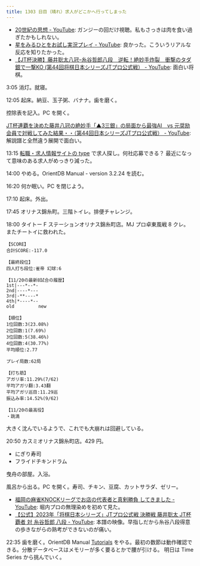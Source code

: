 ```yaml
---
title: 1303 日目（晴れ）求人がどこかへ行ってしまった
---
```


* [20世紀の思想 - YouTube](https://www.youtube.com/playlist?list=PLQQ1MCm9skfs2pHdNsiwqZAl2QTY_-Gxn):
  ガンジーの回だけ視聴。私もさっきは肉を食い過ぎたかもしれない。
* [星をみるひとをお試し実況プレイ - YouTube](https://www.youtube.com/watch?v=7HyJJa5KlHM):
  良かった。こういうリアルな反応を知りたかった。
* [【JT杯決勝】藤井聡太八冠ｰ糸谷哲郎八段　逆転！絶妙手炸裂　衝撃のタダ銀で一撃KO (第44回将棋日本シリーズJTプロ公式戦） - YouTube](https://www.youtube.com/watch?v=5Iq5qSc0zQU):
  面白い将棋。

3:05 消灯。就寝。

12:05 起床。納豆、玉子粥、バナナ。歯を磨く。

控除表を記入。PC を開く。

[JT杯連覇を決めた藤井八冠の絶妙手「▲3三銀」の局面から最強AI　vs 元奨励会員で対戦してみた結果・・（第44回日本シリーズJTプロ公式戦） - YouTube](https://www.youtube.com/watch?v=_u4XrYJng0s):
解説譜と全然違う展開で面白い。

13:15 [転職・求人情報サイトの type](https://type.jp/) で求人探し。何社応募できる？
最近になって意味のある求人がめっきり減った。

14:00 やめる。OrientDB Manual - version 3.2.24 を読む。

16:20 何か眠い。PC を閉じよう。

17:10 起床。外出。

17:45 オリナス錦糸町。三階トイレ。排便チャレンジ。

18:00 タイトー F ステーションオリナス錦糸町店。MJ プロ卓東風戦 8 クレ。
またチートイに救われた。

```text
【SCORE】
合計SCORE:-117.0

【最終段位】
四人打ち段位:雀帝 幻球:6

【11/20の最新8試合の履歴】
1st|---*--*-
2nd|----*---
3rd|-**----*
4th|*----*--
old         new

【順位】
1位回数:3(23.08%)
2位回数:1(7.69%)
3位回数:5(38.46%)
4位回数:4(30.77%)
平均順位:2.77

プレイ局数:62局

【打ち筋】
アガリ率:11.29%(7/62)
平均アガリ翻:3.43翻
平均アガリ巡目:11.29巡
振込み率:14.52%(9/62)

【11/20の最高役】
・跳満
```

大きく沈んでいるようで、これでも大崩れは回避している。

20:50 カスミオリナス錦糸町店。429 円。

* にぎり寿司
* フライドチキンドラム

曳舟の部屋。入浴。

風呂から出る。PC を開く。寿司、チキン、豆腐、カットサラダ、ゼリー。

* [福岡の麻雀KNOCKリーグでお店の代表者と真剣勝負 してきました - YouTube](https://www.youtube.com/watch?v=qTztTpZq2LA):
  堀内プロの無理染めを初めて見た。
* [【公式】2023年「将棋日本シリーズ」JTプロ公式戦 決勝戦 藤井聡太 JT杯覇者 対 糸谷哲郎 八段 - YouTube](https://www.youtube.com/watch?v=H5fHVwH29y8):
  本譜の映像。早指しだから糸谷八段得意の歩きながらの熟考ができないのが痛い。

22:35 歯を磨く。OrientDB Manual [Tutorials](https://orientdb.com/docs/3.2.x/gettingstarted/tutorials/)
をやる。最初の数節は動作確認できる。分散データベースはメモリーが多く要るとかで腰が引ける。
明日は Time Series から挑んでいく。
